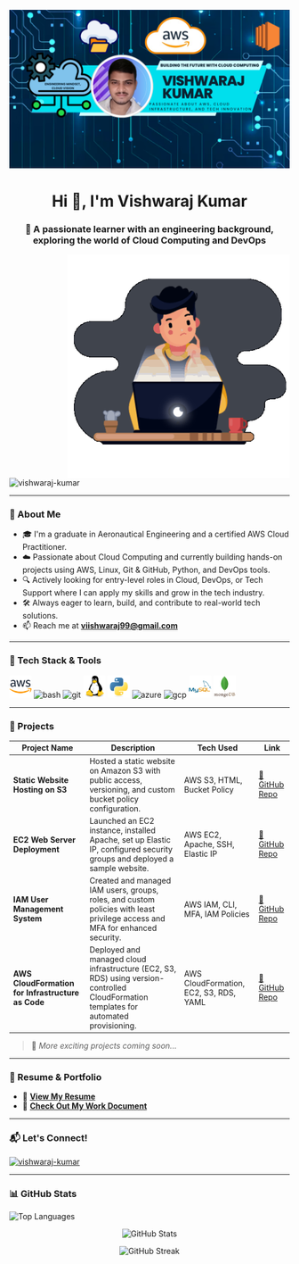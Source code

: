 ![GitHub Banner](https://github.com/vishwaraj-kumar/vishwaraj-kumar/blob/main/GitHub%20Banner.png)

<h1 align="center">Hi 👋, I'm Vishwaraj Kumar</h1>
<h3 align="center">🚀 A passionate learner with an engineering background, exploring the world of Cloud Computing and DevOps</h3>

<img align="right" src="Coder.gif" alt="Coder Gif Image" width="400">

<p align="left"> 
  <img src="https://komarev.com/ghpvc/?username=vishwaraj-kumar&label=Profile%20views&color=0e75b6&style=flat" alt="vishwaraj-kumar" />
</p>

---

### 🚀 About Me

- 🎓 I'm a graduate in Aeronautical Engineering and a certified AWS Cloud Practitioner.
- ☁️ Passionate about Cloud Computing and currently building hands-on projects using AWS, Linux, Git & GitHub, Python, and DevOps tools.
- 🔍 Actively looking for entry-level roles in Cloud, DevOps, or Tech Support where I can apply my skills and grow in the tech industry.
- 🛠️ Always eager to learn, build, and contribute to real-world tech solutions.
- 📫 Reach me at **viishwaraj99@gmail.com**

---

### 🧰 Tech Stack & Tools
<p align="left">
  <img src="https://raw.githubusercontent.com/devicons/devicon/master/icons/amazonwebservices/amazonwebservices-original-wordmark.svg" alt="aws" width="40" height="40"/>
  <img src="https://www.vectorlogo.zone/logos/gnu_bash/gnu_bash-icon.svg" alt="bash" width="40" height="40"/>
  <img src="https://www.vectorlogo.zone/logos/git-scm/git-scm-icon.svg" alt="git" width="40" height="40"/>
  <img src="https://raw.githubusercontent.com/devicons/devicon/master/icons/linux/linux-original.svg" alt="linux" width="40" height="40"/>
  <img src="https://raw.githubusercontent.com/devicons/devicon/master/icons/python/python-original.svg" alt="python" width="40" height="40"/>
  <img src="https://www.vectorlogo.zone/logos/microsoft_azure/microsoft_azure-icon.svg" alt="azure" width="40" height="40"/>
  <img src="https://www.vectorlogo.zone/logos/google_cloud/google_cloud-icon.svg" alt="gcp" width="40" height="40"/>
  <img src="https://raw.githubusercontent.com/devicons/devicon/master/icons/mysql/mysql-original-wordmark.svg" alt="mysql" width="40" height="40"/>
  <img src="https://raw.githubusercontent.com/devicons/devicon/master/icons/mongodb/mongodb-original-wordmark.svg" alt="mongodb" width="40" height="40"/>
</p>

---

### 🧠 Projects

| Project Name | Description | Tech Used | Link |
|--------------|-------------|-----------|------|
| **Static Website Hosting on S3** | Hosted a static website on Amazon S3 with public access, versioning, and custom bucket policy configuration. | AWS S3, HTML, Bucket Policy | [🔗 GitHub Repo](https://github.com/vishwaraj-kumar/aws-s3-static-website-hosting) |
| **EC2 Web Server Deployment** | Launched an EC2 instance, installed Apache, set up Elastic IP, configured security groups and deployed a sample website. | AWS EC2, Apache, SSH, Elastic IP | [🔗 GitHub Repo](https://github.com/vishwaraj-kumar/ec2-web-server-deployment) |
| **IAM User Management System** | Created and managed IAM users, groups, roles, and custom policies with least privilege access and MFA for enhanced security. | AWS IAM, CLI, MFA, IAM Policies | [🔗 GitHub Repo](https://github.com/vishwaraj-kumar/aws-iam-user-management-system) |
| **AWS CloudFormation for Infrastructure as Code** | Deployed and managed cloud infrastructure (EC2, S3, RDS) using version-controlled CloudFormation templates for automated provisioning. | AWS CloudFormation, EC2, S3, RDS, YAML | [🔗 GitHub Repo](https://github.com/vishwaraj-kumar/aws-cloudformation-infrastructure-as-code) |

> 📌 *More exciting projects coming soon...*

---

### 📄 Resume & Portfolio

- 🔗 [**View My Resume**](https://drive.google.com/file/d/1CJWnYY-ZkDYeyAULhP53-vIkRce7xHg0/view?usp=drive_link)
- 🎯 [**Check Out My Work Document**](https://drive.google.com/drive/folders/1ZKGNHpDg2abriMsUlqO4X9jfoaSDJs7w?usp=drive_link)

---

### 📬 Let's Connect!

<a href="https://linkedin.com/in/vishwaraj-kumar" target="blank">
  <img align="center" src="https://raw.githubusercontent.com/rahuldkjain/github-profile-readme-generator/master/src/images/icons/Social/linked-in-alt.svg" alt="vishwaraj-kumar" height="30" width="40" />
</a>

---

### 📊 GitHub Stats

<p align="left">
  <img src="https://github-readme-stats.vercel.app/api/top-langs?username=vishwaraj-kumar&show_icons=true&locale=en&layout=compact" alt="Top Languages" />
</p>
<p align="center">
  <img src="https://github-readme-stats.vercel.app/api?username=vishwaraj-kumar&show_icons=true&locale=en" alt="GitHub Stats" />
</p>
<p align="center">
  <img src="https://github-readme-streak-stats.herokuapp.com/?user=vishwaraj-kumar" alt="GitHub Streak" />
</p>
